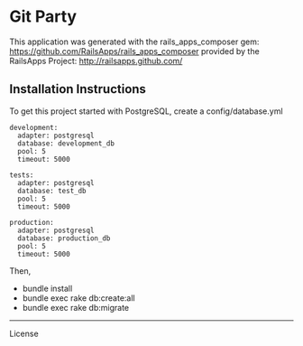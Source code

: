 Git Party
========================

This application was generated with the rails_apps_composer gem:
https://github.com/RailsApps/rails_apps_composer
provided by the RailsApps Project:
http://railsapps.github.com/

Installation Instructions
------------------------

To get this project started with PostgreSQL, create a config/database.yml

    development:
      adapter: postgresql
      database: development_db
      pool: 5
      timeout: 5000

    tests:
      adapter: postgresql
      database: test_db
      pool: 5
      timeout: 5000

    production:
      adapter: postgresql
      database: production_db
      pool: 5
      timeout: 5000

Then,
* bundle install
* bundle exec rake db:create:all
* bundle exec rake db:migrate

________________________

License
